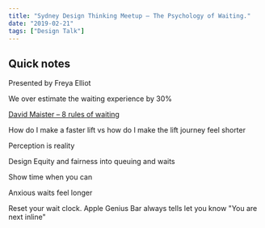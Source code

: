 ```yaml
---
title: "Sydney Design Thinking Meetup – The Psychology of Waiting."
date: "2019-02-21"
tags: ["Design Talk"]
---
```


## Quick notes

Presented by Freya Elliot

We over estimate the waiting experience by 30%

[David Maister – 8 rules of waiting](https://davidmaister.com/articles/the-psychology-of-waiting-lines/)

How do I make a faster lift vs how do I make the lift journey feel shorter

Perception is reality

Design Equity and fairness into queuing and waits

Show time when you can

Anxious waits feel longer

Reset your wait clock. Apple Genius Bar always tells let you know "You are next inline"

